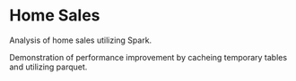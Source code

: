 # Home Sales

Analysis of home sales utilizing Spark.

Demonstration of performance improvement by cacheing temporary tables and utilizing parquet.
